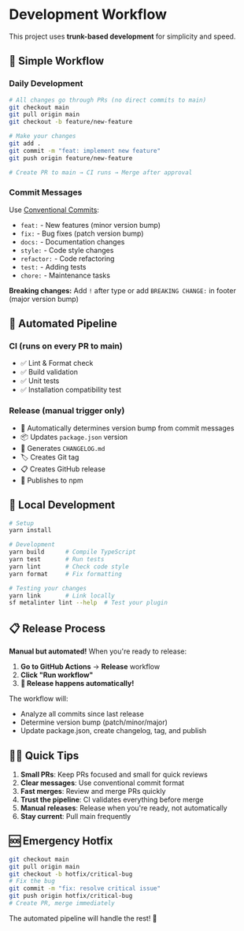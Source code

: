 # Development Workflow

This project uses **trunk-based development** for simplicity and speed.

## 🌟 Simple Workflow

### Daily Development

```bash
# All changes go through PRs (no direct commits to main)
git checkout main
git pull origin main
git checkout -b feature/new-feature

# Make your changes
git add .
git commit -m "feat: implement new feature"
git push origin feature/new-feature

# Create PR to main → CI runs → Merge after approval
```

### Commit Messages

Use [Conventional Commits](https://www.conventionalcommits.org/):

- `feat:` - New features (minor version bump)
- `fix:` - Bug fixes (patch version bump)
- `docs:` - Documentation changes
- `style:` - Code style changes
- `refactor:` - Code refactoring
- `test:` - Adding tests
- `chore:` - Maintenance tasks

**Breaking changes:** Add `!` after type or add `BREAKING CHANGE:` in footer (major version bump)

## 🚀 Automated Pipeline

### CI (runs on every PR to main)

- ✅ Lint & Format check
- ✅ Build validation
- ✅ Unit tests
- ✅ Installation compatibility test

### Release (manual trigger only)

- 🔄 Automatically determines version bump from commit messages
- 📦 Updates `package.json` version
- 📝 Generates `CHANGELOG.md`
- 🏷️ Creates Git tag
- 📋 Creates GitHub release
- 🚀 Publishes to npm

## 🔧 Local Development

```bash
# Setup
yarn install

# Development
yarn build      # Compile TypeScript
yarn test       # Run tests
yarn lint       # Check code style
yarn format     # Fix formatting

# Testing your changes
yarn link       # Link locally
sf metalinter lint --help  # Test your plugin
```

## 📋 Release Process

**Manual but automated!** When you're ready to release:

1. **Go to GitHub Actions** → **Release** workflow
2. **Click "Run workflow"**
3. **🎉 Release happens automatically!**

The workflow will:

- Analyze all commits since last release
- Determine version bump (patch/minor/major)
- Update package.json, create changelog, tag, and publish

## 🏃‍♂️ Quick Tips

1. **Small PRs**: Keep PRs focused and small for quick reviews
2. **Clear messages**: Use conventional commit format
3. **Fast merges**: Review and merge PRs quickly
4. **Trust the pipeline**: CI validates everything before merge
5. **Manual releases**: Release when you're ready, not automatically
6. **Stay current**: Pull main frequently

## 🆘 Emergency Hotfix

```bash
git checkout main
git pull origin main
git checkout -b hotfix/critical-bug
# Fix the bug
git commit -m "fix: resolve critical issue"
git push origin hotfix/critical-bug
# Create PR, merge immediately
```

The automated pipeline will handle the rest! 🚀
